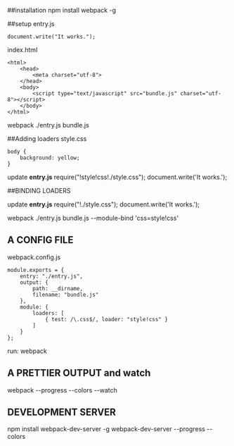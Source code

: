 ##installation
npm install webpack -g

##setup
entry.js
```
document.write("It works.");
```

index.html
```
<html>
    <head>
        <meta charset="utf-8">
    </head>
    <body>
        <script type="text/javascript" src="bundle.js" charset="utf-8"></script>
    </body>
</html>
```
webpack ./entry.js bundle.js

##Adding loaders
style.css
```
body {
    background: yellow;
}
```

update **entry.js**
require("!style!css!./style.css");
document.write('It works.');

##BINDING LOADERS

update **entry.js**
require("!./style.css");
document.write('It works.');

webpack ./entry.js bundle.js --module-bind 'css=style!css'

## A CONFIG FILE
webpack.config.js
```
module.exports = {
    entry: "./entry.js",
    output: {
        path: __dirname,
        filename: "bundle.js"
    },
    module: {
        loaders: [
            { test: /\.css$/, loader: "style!css" }
        ]
    }
};
```

run: webpack

## A PRETTIER OUTPUT and watch
webpack --progress --colors --watch


## DEVELOPMENT SERVER
npm install webpack-dev-server -g
webpack-dev-server --progress --colors

